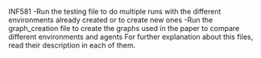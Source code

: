 INF581 
-Run the testing file to do multiple runs with the different environments already created or to create new ones
-Run the graph_creation file to create the graphs used in the paper to compare different environments and agents
For further explanation about this files, read their description in each of them. 


